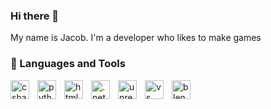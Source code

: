 ### Hi there 👋

My name is Jacob. I'm a developer who likes to make games

### 🧰 Languages and Tools

<img align="left" alt="csharp" width="30px" style="padding-right:10px;"
src="https://cdn.jsdelivr.net/gh/devicons/devicon/icons/csharp/csharp-original.svg"/>

<img align="left" alt="python" width="30px" style="padding-right:10px;"
src="https://cdn.jsdelivr.net/gh/devicons/devicon/icons/python/python-original.svg"/>

<img align="left" alt="html" width="30px" style="padding-right:10px;"
src="https://cdn.jsdelivr.net/gh/devicons/devicon/icons/html5/html5-original.svg"/>

<img align="left" alt=".net" width="30px" style="padding-right:10px;"
src="https://cdn.jsdelivr.net/gh/devicons/devicon/icons/dotnetcore/dotnetcore-original.svg"/>

<img align="left" alt="unrealengine" width="30px" style="padding-right:10px;"
src="https://cdn.jsdelivr.net/gh/devicons/devicon/icons/unrealengine/unrealengine-original.svg"/>

<img align="left" alt="vs" width="30px" style="padding-right:10px;"
src="https://cdn.jsdelivr.net/gh/devicons/devicon/icons/visualstudio/visualstudio-plain.svg"/>

<img align="left" alt="blender" width="30px" style="padding-right:10px;"
src="https://cdn.jsdelivr.net/gh/devicons/devicon/icons/blender/blender-original.svg"/>
#
